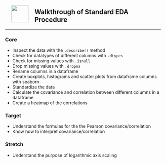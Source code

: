 <img src="http://imgur.com/1ZcRyrc.png" style="float: left; margin: 20px; height: 55px">

## Walkthrough of Standard EDA Procedure


---


### Core

- Inspect the data with the `.describe()` method
- Check for datatypes of different columns with `.dtypes`
- Check for missing values with `.isnull`
- Drop missing values with `.dropna`
- Rename columns in a dataframe
- Create boxplots, histograms and scatter plots from dataframe columns with seaborn
- Standardize the data
- Calculate the covariance and correlation between different columns in a dataframe
- Create a heatmap of the correlations


### Target
- Understand the formulas for the the Pearson covariance/correlation
- Know how to interpret covariance/correlation

### Stretch
- Understand the purpose of logarithmic axis scaling
